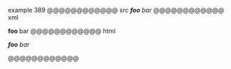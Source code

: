 example 389
@@@@@@@@@@@@ src
***foo** bar*
@@@@@@@@@@@@ xml
<?xml version="1.0" encoding="UTF-8"?>
<!DOCTYPE document SYSTEM "CommonMark.dtd">
<document xmlns="http://commonmark.org/xml/1.0">
  <paragraph>
    <emph>
      <strong>
        <text>foo</text>
      </strong>
      <text> bar</text>
    </emph>
  </paragraph>
</document>
@@@@@@@@@@@@ html
<p><em><strong>foo</strong> bar</em></p>
@@@@@@@@@@@@
